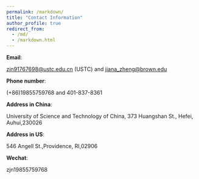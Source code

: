 ```yaml
---
permalink: /markdown/
title: "Contact Information"
author_profile: true
redirect_from: 
  - /md/
  - /markdown.html
---
```



**Email**: 

zjn91767698@ustc.edu.cn (USTC) and jiana_zheng@brown.edu

**Phone number**: 

(+86)19855759768 and 401-837-8361

**Address in China**:  

University of Science and Technology of China, 373 Huangshan St., Hefei, Auhui,230026

**Address in US**: 

546 Angell St.,Providence, RI,02906

**Wechat**:

zjn19855759768
